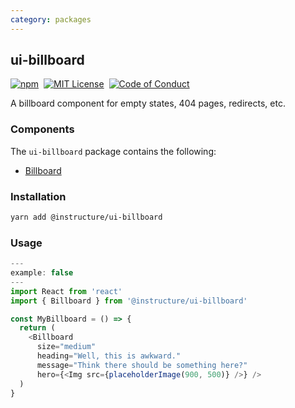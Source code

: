 ```yaml
---
category: packages
---
```


## ui-billboard

[![npm][npm]][npm-url]&nbsp;
[![MIT License][license-badge]][license]&nbsp;
[![Code of Conduct][coc-badge]][coc]

A billboard component for empty states, 404 pages, redirects, etc.

### Components

The `ui-billboard` package contains the following:

- [Billboard](#Billboard)

### Installation

```sh
yarn add @instructure/ui-billboard
```

### Usage

```js
---
example: false
---
import React from 'react'
import { Billboard } from '@instructure/ui-billboard'

const MyBillboard = () => {
  return (
    <Billboard
      size="medium"
      heading="Well, this is awkward."
      message="Think there should be something here?"
      hero={<Img src={placeholderImage(900, 500)} />} />
  )
}
```

[npm]: https://img.shields.io/npm/v/@instructure/ui-billboard.svg
[npm-url]: https://npmjs.com/package/@instructure/ui-billboard
[license-badge]: https://img.shields.io/npm/l/instructure-ui.svg?style=flat-square
[license]: https://github.com/instructure/instructure-ui/blob/master/LICENSE
[coc-badge]: https://img.shields.io/badge/code%20of-conduct-ff69b4.svg?style=flat-square
[coc]: https://github.com/instructure/instructure-ui/blob/master/CODE_OF_CONDUCT.md
